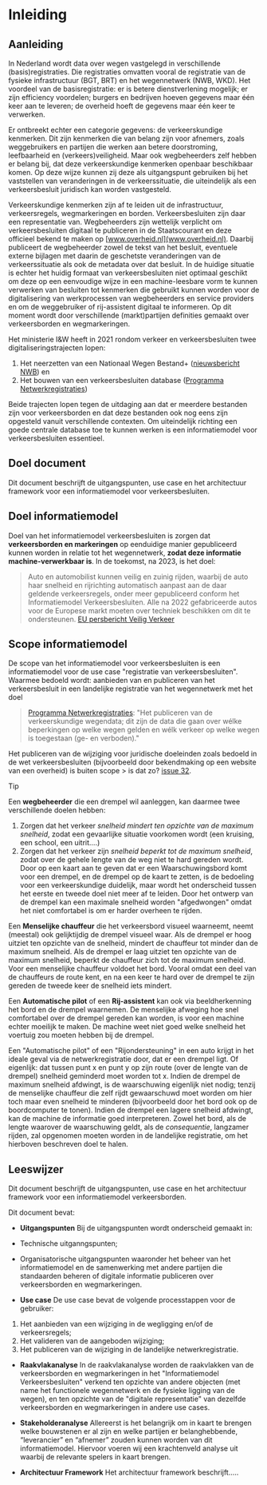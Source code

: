 # Inleiding


## Aanleiding

In Nederland wordt data over wegen vastgelegd in verschillende (basis)registraties. Die registraties omvatten vooral de registratie van de fysieke infrastructuur (BGT, BRT) en het wegennetwerk (NWB, WKD). Het voordeel van de basisregistratie: er is betere dienstverlening mogelijk; er zijn efficiency voordelen; burgers en bedrijven hoeven gegevens maar één keer aan te leveren; de overheid hoeft de gegevens maar één keer te verwerken.

Er ontbreekt echter een categorie gegevens: de verkeerskundige kenmerken. Dit zijn kenmerken die van belang zijn voor afnemers, zoals weggebruikers en partijen die werken aan betere doorstroming, leefbaarheid en (verkeers)veiligheid. Maar ook wegbeheerders zelf hebben er belang bij, dat deze verkeerskundige kenmerken openbaar beschikbaar komen. Op deze wijze kunnen zij deze als uitgangspunt gebruiken bij het vaststellen van veranderingen in de verkeerssituatie, die uiteindelijk als een verkeersbesluit juridisch kan worden vastgesteld. 

Verkeerskundige kenmerken zijn af te leiden uit de infrastructuur, verkeersregels, wegmarkeringen en borden. Verkeersbesluiten zijn daar een representatie van. Wegbeheerders zijn wettelijk verplicht om verkeersbesluiten digitaal te publiceren in de Staatscourant en deze officieel bekend te maken op [www.overheid.nl](www.overheid.nl). Daarbij publiceert de wegbeheerder zowel de tekst van het besluit, eventuele externe bijlagen met daarin de geschetste veranderingen van de verkeerssituatie als ook de metadata over dat besluit. In de huidige situatie is echter het huidig formaat van verkeersbesluiten niet optimaal geschikt om deze op een eenvoudige wijze in een machine-leesbare vorm te kunnen verwerken van besluiten tot kenmerken die gebruikt kunnen worden voor de digitalisering van werkprocessen van wegbeheerders en service providers en om de weggebruiker of rij-assistent digitaal te informeren. Op dit moment wordt door verschillende (markt)partijen definities gemaakt over verkeersborden en wegmarkeringen.

Het ministerie I&W heeft in 2021 rondom verkeer en verkeersbesluiten twee digitaliseringstrajecten lopen: 

1. Het neerzetten van een Nationaal Wegen Bestand+ ([nieuwsbericht NWB](https://nationaalwegenbestand.nl/nieuws/ndw-wil-van-nwb-het-wegenbestand-voor-overheidsinformatie-maken)) en
2. Het bouwen van een verkeersbesluiten database ([Programma Netwerkregistraties](https://dutchmobilityinnovations.com/spaces/1270/programma-netwerkregistratie/landing))

Beide trajecten lopen tegen de uitdaging aan dat er meerdere bestanden zijn voor verkeersborden en dat deze bestanden ook nog eens zijn opgesteld vanuit verschillende contexten. Om uiteindelijk richting een goede centrale database toe te kunnen werken is een informatiemodel voor verkeersbesluiten essentieel. 


## Doel document
Dit document beschrijft de uitgangspunten, use case en het architectuur framework voor een informatiemodel voor verkeersbesluiten.


## Doel informatiemodel
Doel van het informatiemodel verkeersbesluiten is zorgen dat **verkeersborden en markeringen** op eenduidige manier gepubliceerd kunnen worden in relatie tot het wegennetwerk, **zodat deze informatie machine-verwerkbaar is**. In de toekomst, na 2023, is het doel:

> Auto en automobilist kunnen veilig en zuinig rijden, waarbij de auto haar snelheid en rijrichting automatisch aanpast aan de daar geldende verkeersregels, onder meer gepubliceerd conform het Informatiemodel Verkeersbesluiten. Alle na 2022 gefabriceerde autos voor de Europese markt moeten over techniek beschikken om dit te ondersteunen. [EU persbericht Veilig Verkeer](https://www.consilium.europa.eu/nl/press/press-releases/2019/11/08/safer-cars-in-the-eu/)


## Scope informatiemodel

De scope van het informatiemodel voor verkeersbesluiten is een informatiemodel voor de use case "registratie van verkeersbesluiten". Waarmee bedoeld wordt: aanbieden van en publiceren van het verkeersbesluit in een landelijke registratie van het wegennetwerk met het doel

> [Programma Netwerkregistraties](https://dutchmobilityinnovations.com/spaces/1270/programma-netwerkregistratie/landing): "Het publiceren van de verkeerskundige wegendata; dit zijn de data die gaan over wélke beperkingen op welke wegen gelden en wélk verkeer op welke wegen is toegestaan (ge- en verboden)."

Het publiceren van de wijziging voor juridische doeleinden zoals bedoeld in de wet verkeersbesluiten (bijvoorbeeld door bekendmaking op een website van een overheid) is buiten scope > is dat zo? [issue 32](https://github.com/Stichting-CROW/verkeersborden/issues/32).

> [!TIP]
> Een **wegbeheerder** die een drempel wil aanleggen, kan daarmee twee verschillende doelen hebben:
>    1. Zorgen dat het verkeer *snelheid mindert ten opzichte van de maximum snelheid*, zodat een gevaarlijke situatie voorkomen wordt (een kruising, een school, een uitrit....)
>    2. Zorgen dat het verkeer zijn *snelheid beperkt tot de maximum snelheid*, zodat over de gehele lengte van de weg niet te hard gereden wordt.
>    Door op een kaart aan te geven dat er een Waarschuwingsbord komt voor een drempel, en de drempel op de kaart te zetten, is de bedoeling voor een verkeerskundige duidelijk, maar wordt het onderscheid tussen het eerste en tweede doel niet meer af te leiden. Door het ontwerp van de drempel kan een maximale snelheid worden "afgedwongen" omdat het niet comfortabel is om er harder overheen te rijden.
>    
>    Een **Menselijke chauffeur** die het verkeersbord visueel waarneemt, neemt (meestal) ook gelijktijdig de drempel visueel waar. Als de drempel er hoog uitziet ten opzichte van de snelheid, mindert de chauffeur tot minder dan de maximum snelheid. Als de drempel er laag uitziet ten opzichte van de maximum snelheid, beperkt de chauffeur zich tot de maximum snelheid. Voor een menselijke chauffeur voldoet het bord. Vooral omdat een deel van de chauffeurs de route kent, en na een keer te hard over de drempel te zijn gereden de tweede keer de snelheid iets mindert.
>    
>    Een **Automatische pilot** of een **Rij-assistent** kan ook via beeldherkenning het bord en de drempel waarnemen. De menselijke afweging hoe snel comfortabel over de drempel gereden kan worden, is voor een machine echter moeilijk te maken. De machine weet niet goed welke snelheid het voertuig zou moeten hebben bij de drempel. 
>    
>    Een "Automatische pilot" of een "Rijondersteuning" in een auto krijgt in het ideale geval via de netwerkregistratie door, dat er een drempel ligt. Of eigenlijk: dat tussen punt x en punt y op zijn route (over de lengte van de drempel) snelheid geminderd moet worden tot x. Indien de drempel de maximum snelheid afdwingt, is de waarschuwing eigenlijk niet nodig; tenzij de menselijke chauffeur die zelf rijdt gewaarschuwd moet worden om hier toch maar even snelheid te minderen (bijvoorbeeld door het bord ook op de boordcomputer te tonen). Indien de drempel een lagere snelheid afdwingt, kan de machine de informatie goed interpreteren. Zowel het bord, als de lengte waarover de waarschuwing geldt, als de *consequentie*, langzamer rijden, zal opgenomen moeten worden in de landelijke registratie, om het hierboven beschreven doel te halen.



## Leeswijzer

Dit document beschrijft de uitgangspunten, use case en het architectuur framework voor een informatiemodel verkeersborden.


Dit document bevat: 

* **Uitgangspunten**
Bij de uitgangspunten wordt onderscheid gemaakt in:
* Technische uitganngspunten;
* Organisatorische uitgangspunten waaronder het beheer van het informatiemodel en de samenwerking met andere partijen die standaarden beheren of digitale informatie publiceren over verkeersborden en wegmarkeringen.

* **Use case**
De use case bevat de volgende processtappen voor de gebruiker:
1. Het aanbieden van een wijziging in de wegligging en/of de verkeersregels;
2. Het valideren van de aangeboden wijziging;
3. Het publiceren van de wijziging in de landelijke netwerkregistratie.

* **Raakvlakanalyse**
In de raakvlakanalyse worden de raakvlakken van de verkeersborden en wegmarkeringen in het "Informatiemodel Verkeersbesluiten" verkend ten opzichte van andere objecten (met name het functionele wegennetwerk en de fysieke ligging van de wegen), en ten opzichte van de "digitale representatie" van dezelfde verkeersborden en wegmarkeringen in andere use cases. 

* **Stakeholderanalyse**
Allereerst is het belangrijk om in kaart te brengen welke bouwstenen er al zijn en welke partijen er belanghebbende, “leverancier” en “afnemer” zouden kunnen worden van dit informatiemodel. Hiervoor voeren wij een krachtenveld analyse uit waarbij de relevante spelers in kaart brengen.

* **Architectuur Framework**
Het architectuur framework beschrijft.....



